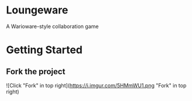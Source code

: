 # Loungeware
A Warioware-style collaboration game

# Getting Started 

## Fork the project 

![Click "Fork" in top right](https://i.imgur.com/5HMmWU1.png "Fork" in top right)
